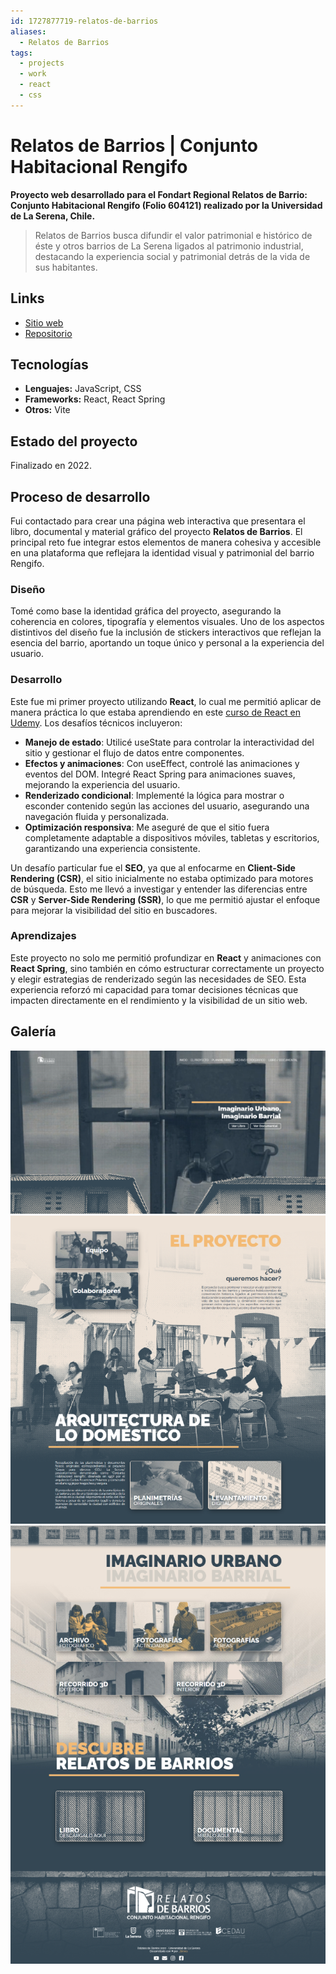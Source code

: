 ```yaml
---
id: 1727877719-relatos-de-barrios
aliases:
  - Relatos de Barrios
tags:
  - projects
  - work
  - react
  - css
---
```


# Relatos de Barrios | Conjunto Habitacional Rengifo

**Proyecto web desarrollado para el Fondart Regional Relatos de Barrio: Conjunto Habitacional Rengifo (Folio 604121) realizado por la Universidad de La Serena, Chile.**

> Relatos de Barrios busca difundir el valor patrimonial e histórico de éste y otros barrios de La Serena ligados al patrimonio industrial, destacando la experiencia social y patrimonial detrás de la vida de sus habitantes.

## Links

- [Sitio web](https://strocs.github.io/RelatosDeBarrios/)
- [Repositorio](https://github.com/strocs/RelatosDeBarrios)

## Tecnologías

- **Lenguajes:** JavaScript, CSS
- **Frameworks:** React, React Spring
- **Otros:** Vite

## Estado del proyecto

Finalizado en 2022.

## Proceso de desarrollo

Fui contactado para crear una página web interactiva que presentara el libro, documental y material gráfico del proyecto **Relatos de Barrios**. El principal reto fue integrar estos elementos de manera cohesiva y accesible en una plataforma que reflejara la identidad visual y patrimonial del barrio Rengifo.

### Diseño

Tomé como base la identidad gráfica del proyecto, asegurando la coherencia en colores, tipografía y elementos visuales. Uno de los aspectos distintivos del diseño fue la inclusión de stickers interactivos que reflejan la esencia del barrio, aportando un toque único y personal a la experiencia del usuario.

### Desarrollo

Este fue mi primer proyecto utilizando **React**, lo cual me permitió aplicar de manera práctica lo que estaba aprendiendo en este [curso de React en Udemy](https://www.udemy.com/course/react-cero-experto/). Los desafíos técnicos incluyeron:

- **Manejo de estado**: Utilicé useState para controlar la interactividad del sitio y gestionar el flujo de datos entre componentes.
- **Efectos y animaciones**: Con useEffect, controlé las animaciones y eventos del DOM. Integré React Spring para animaciones suaves, mejorando la experiencia del usuario.
- **Renderizado condicional**: Implementé la lógica para mostrar o esconder contenido según las acciones del usuario, asegurando una navegación fluida y personalizada.
- **Optimización responsiva**: Me aseguré de que el sitio fuera completamente adaptable a dispositivos móviles, tabletas y escritorios, garantizando una experiencia consistente.

Un desafío particular fue el **SEO**, ya que al enfocarme en **Client-Side Rendering (CSR)**, el sitio inicialmente no estaba optimizado para motores de búsqueda. Esto me llevó a investigar y entender las diferencias entre **CSR** y **Server-Side Rendering (SSR)**, lo que me permitió ajustar el enfoque para mejorar la visibilidad del sitio en buscadores.

### Aprendizajes

Este proyecto no solo me permitió profundizar en **React** y animaciones con **React Spring**, sino también en cómo estructurar correctamente un proyecto y elegir estrategias de renderizado según las necesidades de SEO. Esta experiencia reforzó mi capacidad para tomar decisiones técnicas que impacten directamente en el rendimiento y la visibilidad de un sitio web.

## Galería

![Inicio](files/relatos-de-barrios/relatos-01.png)
![Sección 02](files/relatos-de-barrios/relatos-02.png)
![Sección 3](files/relatos-de-barrios/relatos-03.png)
